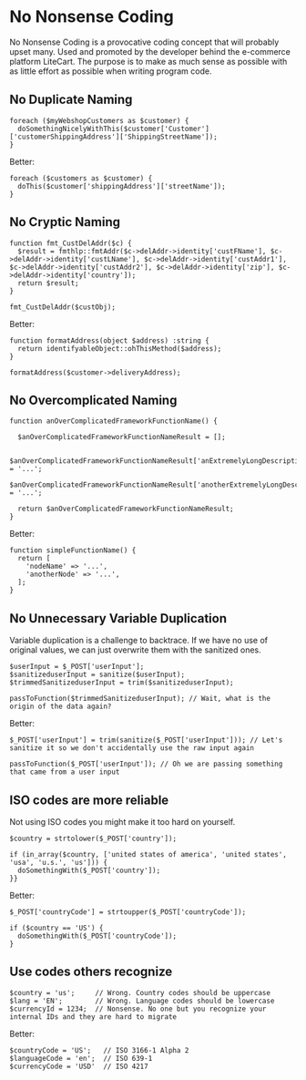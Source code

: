 
# No Nonsense Coding

No Nonsense Coding is a provocative coding concept that will probably upset many. Used and promoted by the developer behind the e-commerce platform LiteCart.
The purpose is to make as much sense as possible with as little effort as possible when writing program code.

## No Duplicate Naming

    foreach ($myWebshopCustomers as $customer) {
      doSomethingNicelyWithThis($customer['Customer']['customerShippingAddress']['ShippingStreetName']);
    }

Better:

    foreach ($customers as $customer) {
      doThis($customer['shippingAddress']['streetName']);
    }

## No Cryptic Naming

    function fmt_CustDelAddr($c) {
      $result = fmthlp::fmtAddr($c->delAddr->identity['custFName'], $c->delAddr->identity['custLName'], $c->delAddr->identity['custAddr1'], $c->delAddr->identity['custAddr2'], $c->delAddr->identity['zip'], $c->delAddr->identity['country']);
      return $result;
    }

    fmt_CustDelAddr($custObj);

Better:

    function formatAddress(object $address) :string {
      return identifyableObject::ohThisMethod($address);
    }

    formatAddress($customer->deliveryAddress);

## No Overcomplicated Naming

    function anOverComplicatedFrameworkFunctionName() {

      $anOverComplicatedFrameworkFunctionNameResult = [];

      $anOverComplicatedFrameworkFunctionNameResult['anExtremelyLongDescriptiveNameForAnArrayNode'] = '...';
      $anOverComplicatedFrameworkFunctionNameResult['anotherExtremelyLongDescriptiveNameForAnArrayNode'] = '...';

      return $anOverComplicatedFrameworkFunctionNameResult;
    }

Better:

    function simpleFunctionName() {
      return [
        'nodeName' => '...',
        'anotherNode' => '...',
      ];
    }

## No Unnecessary Variable Duplication

Variable duplication is a challenge to backtrace. If we have no use of original values, we can just overwrite them with the sanitized ones.

    $userInput = $_POST['userInput'];
    $sanitizeduserInput = sanitize($userInput);
    $trimmedSanitizeduserInput = trim($sanitizeduserInput);

    passToFunction($trimmedSanitizeduserInput); // Wait, what is the origin of the data again?

Better:

    $_POST['userInput'] = trim(sanitize($_POST['userInput'])); // Let's sanitize it so we don't accidentally use the raw input again

    passToFunction($_POST['userInput']); // Oh we are passing something that came from a user input


## ISO codes are more reliable

Not using ISO codes you might make it too hard on yourself.

    $country = strtolower($_POST['country']);

    if (in_array($country, ['united states of america', 'united states', 'usa', 'u.s.', 'us'])) {
      doSomethingWith($_POST['country']);
    }}

Better:

    $_POST['countryCode'] = strtoupper($_POST['countryCode']);

    if ($country == 'US') {
      doSomethingWith($_POST['countryCode']);
    }

## Use codes others recognize

    $country = 'us';     // Wrong. Country codes should be uppercase
    $lang = 'EN';        // Wrong. Language codes should be lowercase
    $currencyId = 1234;  // Nonsense. No one but you recognize your internal IDs and they are hard to migrate

Better:

    $countryCode = 'US';   // ISO 3166-1 Alpha 2
    $languageCode = 'en';  // ISO 639-1
    $currencyCode = 'USD'  // ISO 4217
